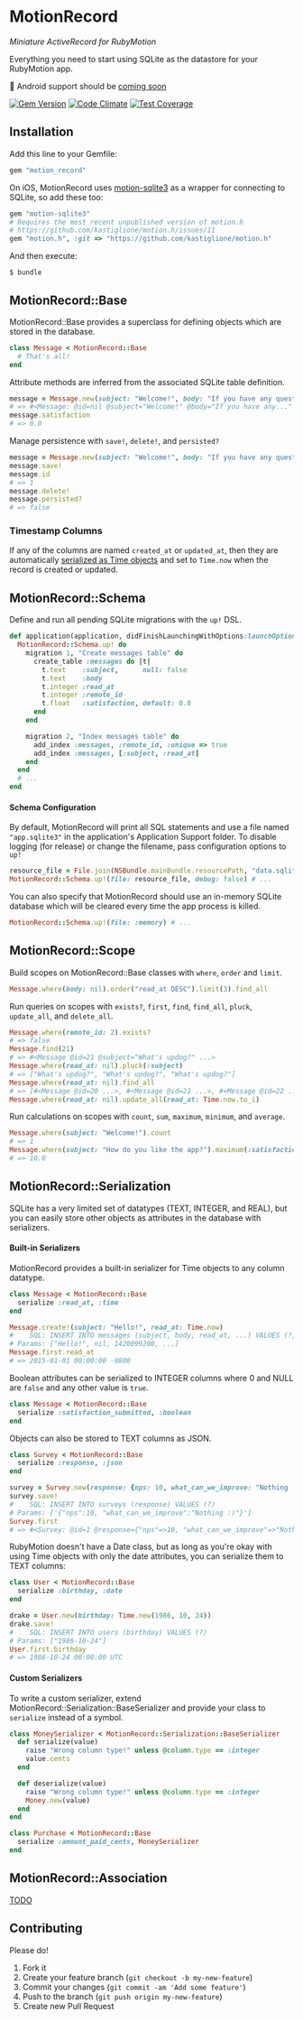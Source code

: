 MotionRecord
============

*Miniature ActiveRecord for RubyMotion*

Everything you need to start using SQLite as the datastore for your RubyMotion
app.

:turtle: Android support should be [coming soon](https://github.com/magoosh/motion_record/issues/3)

[![Gem Version](https://badge.fury.io/rb/motion_record.svg)](http://badge.fury.io/rb/motion_record) [![Code Climate](https://codeclimate.com/github/magoosh/motion_record/badges/gpa.svg)](https://codeclimate.com/github/magoosh/motion_record) [![Test Coverage](https://codeclimate.com/github/magoosh/motion_record/badges/coverage.svg)](https://codeclimate.com/github/magoosh/motion_record)

Installation
------------

Add this line to your Gemfile:

```ruby
gem "motion_record"
```

On iOS, MotionRecord uses [motion-sqlite3](https://github.com/mattgreen/motion-sqlite3)
as a wrapper for connecting to SQLite, so add these too:

```ruby
gem "motion-sqlite3"
# Requires the most recent unpublished version of motion.h
# https://github.com/kastiglione/motion.h/issues/11
gem "motion.h", :git => "https://github.com/kastiglione/motion.h"
```

And then execute:

```
$ bundle
```

MotionRecord::Base
------------------

MotionRecord::Base provides a superclass for defining objects which are stored
in the database.

```ruby
class Message < MotionRecord::Base
  # That's all!
end
```

Attribute methods are inferred from the associated SQLite table definition.

```ruby
message = Message.new(subject: "Welcome!", body: "If you have any questions...")
# => #<Message: @id=nil @subject="Welcome!" @body="If you have any..." ...>
message.satisfaction
# => 0.0
```

Manage persistence with `save!`, `delete!`, and `persisted?`

```ruby
message = Message.new(subject: "Welcome!", body: "If you have any questions...")
message.save!
message.id
# => 1
message.delete!
message.persisted?
# => false
```

### Timestamp Columns

If any of the columns are named `created_at` or `updated_at`, then they are
automatically [serialized as Time objects](#motionrecordserialization) and set
to `Time.now` when the record is created or updated.

MotionRecord::Schema
--------------------

Define and run all pending SQLite migrations with the `up!` DSL.

```ruby
def application(application, didFinishLaunchingWithOptions:launchOptions)
  MotionRecord::Schema.up! do
    migration 1, "Create messages table" do
      create_table :messages do |t|
        t.text    :subject,      null: false
        t.text    :body
        t.integer :read_at
        t.integer :remote_id
        t.float   :satisfaction, default: 0.0
      end
    end

    migration 2, "Index messages table" do
      add_index :messages, :remote_id, :unique => true
      add_index :messages, [:subject, :read_at]
    end
  end
  # ...
end
```

#### Schema Configuration

By default, MotionRecord will print all SQL statements and use a file named
`"app.sqlite3"` in the application's Application Support folder. To disable
logging (for release) or change the filename, pass configuration options to `up!`

```ruby
resource_file = File.join(NSBundle.mainBundle.resourcePath, "data.sqlite3")
MotionRecord::Schema.up!(file: resource_file, debug: false) # ...
```

You can also specify that MotionRecord should use an in-memory SQLite database
which will be cleared every time the app process is killed.

```ruby
MotionRecord::Schema.up!(file: :memory) # ...
```

MotionRecord::Scope
-------------------

Build scopes on MotionRecord::Base classes with `where`, `order` and `limit`.

```ruby
Message.where(body: nil).order("read_at DESC").limit(3).find_all
```

Run queries on scopes with `exists?`, `first`, `find`, `find_all`, `pluck`,
`update_all`, and `delete_all`.

```ruby
Message.where(remote_id: 2).exists?
# => false
Message.find(21)
# => #<Message @id=21 @subject="What's updog?" ...>
Message.where(read_at: nil).pluck(:subject)
# => ["What's updog?", "What's updog?", "What's updog?"]
Message.where(read_at: nil).find_all
# => [#<Message @id=20 ...>, #<Message @id=21 ...>, #<Message @id=22 ...>]
Message.where(read_at: nil).update_all(read_at: Time.now.to_i)
```

Run calculations on scopes with `count`, `sum`, `maximum`, `minimum`, and
`average`.

```ruby
Message.where(subject: "Welcome!").count
# => 1
Message.where(subject: "How do you like the app?").maximum(:satisfaction)
# => 10.0
```

MotionRecord::Serialization
----------------------------------

SQLite has a very limited set of datatypes (TEXT, INTEGER, and REAL), but you
can easily store other objects as attributes in the database with serializers.

#### Built-in Serializers

MotionRecord provides a built-in serializer for Time objects to any column
datatype.

```ruby
class Message < MotionRecord::Base
  serialize :read_at, :time
end

Message.create!(subject: "Hello!", read_at: Time.now)
#    SQL: INSERT INTO messages (subject, body, read_at, ...) VALUES (?, ?, ?...)
# Params: ["Hello!", nil, 1420099200, ...]
Message.first.read_at
# => 2015-01-01 00:00:00 -0800
```

Boolean attributes can be serialized to INTEGER columns where 0 and NULL are
`false` and any other value is `true`.

```ruby
class Message < MotionRecord::Base
  serialize :satisfaction_submitted, :boolean
end
```

Objects can also be stored to TEXT columns as JSON.

```ruby
class Survey < MotionRecord::Base
  serialize :response, :json
end

survey = Survey.new(response: {nps: 10, what_can_we_improve: "Nothing :)"})
survey.save!
#    SQL: INSERT INTO surveys (response) VALUES (?)
# Params: ['{"nps":10, "what_can_we_improve":"Nothing :)"}']
Survey.first
# => #<Survey: @id=1 @response={"nps"=>10, "what_can_we_improve"=>"Nothing :)"}>
```

RubyMotion doesn't have a Date class, but as long as you're okay with using Time
objects with only the date attributes, you can serialize them to TEXT columns:

```ruby
class User < MotionRecord::Base
  serialize :birthday, :date
end

drake = User.new(birthday: Time.new(1986, 10, 24))
drake.save!
#    SQL: INSERT INTO users (birthday) VALUES (?)
# Params: ["1986-10-24"]
User.first.birthday
# => 1986-10-24 00:00:00 UTC
```

#### Custom Serializers

To write a custom serializer, extend MotionRecord::Serialization::BaseSerializer
and provide your class to `serialize` instead of a symbol.

```ruby
class MoneySerializer < MotionRecord::Serialization::BaseSerializer
  def serialize(value)
    raise "Wrong column type!" unless @column.type == :integer
    value.cents
  end

  def deserialize(value)
    raise "Wrong column type!" unless @column.type == :integer
    Money.new(value)
  end
end

class Purchase < MotionRecord::Base
  serialize :amount_paid_cents, MoneySerializer
end
```

MotionRecord::Association
-------------------------

[TODO](https://github.com/magoosh/motion_record/issues/7)


Contributing
------------

Please do!

1. Fork it
2. Create your feature branch (`git checkout -b my-new-feature`)
3. Commit your changes (`git commit -am 'Add some feature'`)
4. Push to the branch (`git push origin my-new-feature`)
5. Create new Pull Request
